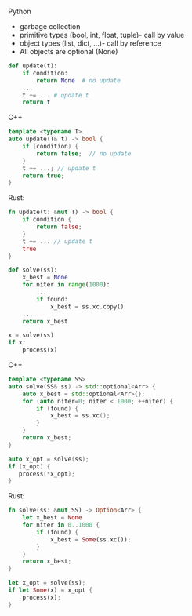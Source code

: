 Python

- garbage collection
- primitive types (bool, int, float, tuple)- call by value
- object types (list, dict, ...)- call by reference
- All objects are optional (None)

```python
def update(t):
    if condition:
        return None  # no update
    ...
    t += ... # update t
    return t
```

C++

```cpp
template <typename T>
auto update(T& t) -> bool {
    if (condition) {
        return false;  // no update
    }
    t += ...; // update t
    return true;
}
```

Rust:

```rust
fn update(t: &mut T) -> bool {
    if condition {
        return false;
    }
    t += ... // update t 
    true
}
```

```python
def solve(ss):
    x_best = None
    for niter in range(1000):
        ...
        if found:
            x_best = ss.xc.copy()
    ...
    return x_best

x = solve(ss)
if x:
    process(x)
```

C++

```cpp
template <typename SS>
auto solve(SS& ss) -> std::optional<Arr> {
    auto x_best = std::optional<Arr>{};
    for (auto niter=0; niter < 1000; ++niter) {
        if (found) {
            x_best = ss.xc();
        }
    }
    return x_best;
}

auto x_opt = solve(ss);
if (x_opt) {
   process(*x_opt);
} 
```

Rust:

```rust
fn solve(ss: &mut SS) -> Option<Arr> {
    let x_best = None
    for niter in 0..1000 {
        if (found) {
            x_best = Some(ss.xc());
        }
    }
    return x_best;
}

let x_opt = solve(ss);
if let Some(x) = x_opt {
    process(x);
}
```
